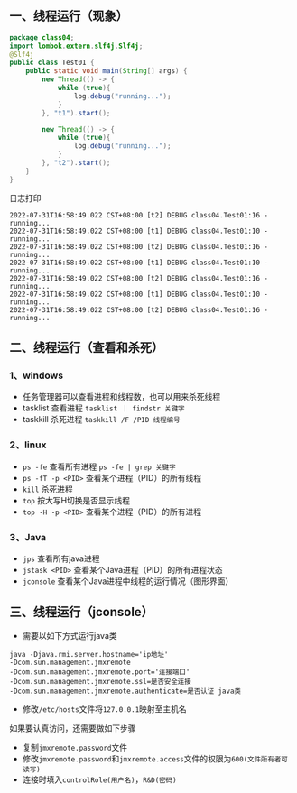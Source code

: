 
## 一、线程运行（现象）

```java
package class04;
import lombok.extern.slf4j.Slf4j;
@Slf4j
public class Test01 {
    public static void main(String[] args) {
        new Thread(() -> {
            while (true){
                log.debug("running...");
            }
        }, "t1").start();

        new Thread(() -> {
            while (true){
                log.debug("running...");
            }
        }, "t2").start();
    }
}
```

日志打印

```
2022-07-31T16:58:49.022 CST+08:00 [t2] DEBUG class04.Test01:16 - running...
2022-07-31T16:58:49.022 CST+08:00 [t1] DEBUG class04.Test01:10 - running...
2022-07-31T16:58:49.022 CST+08:00 [t2] DEBUG class04.Test01:16 - running...
2022-07-31T16:58:49.022 CST+08:00 [t1] DEBUG class04.Test01:10 - running...
2022-07-31T16:58:49.022 CST+08:00 [t2] DEBUG class04.Test01:16 - running...
2022-07-31T16:58:49.022 CST+08:00 [t1] DEBUG class04.Test01:10 - running...
2022-07-31T16:58:49.022 CST+08:00 [t2] DEBUG class04.Test01:16 - running...
```

## 二、线程运行（查看和杀死）

### 1、windows

 * 任务管理器可以查看进程和线程数，也可以用来杀死线程
 * tasklist 查看进程 `tasklist ｜ findstr 关键字`
 * taskkill 杀死进程 `taskkill /F /PID 线程编号`

### 2、linux

 * `ps -fe` 查看所有进程 `ps -fe | grep 关键字`
 * `ps -fT -p <PID>` 查看某个进程（PID）的所有线程
 * `kill` 杀死进程
 * `top` 按大写H切换是否显示线程
 * `top -H -p <PID>` 查看某个进程（PID）的所有进程

### 3、Java

 * `jps` 查看所有java进程
 * `jstask <PID>` 查看某个Java进程（PID）的所有进程状态
 * `jconsole` 查看某个Java进程中线程的运行情况（图形界面）

## 三、线程运行（jconsole）

 * 需要以如下方式运行java类
```shell
java -Djava.rmi.server.hostname='ip地址' 
-Dcom.sun.management.jmxremote 
-Dcom.sun.management.jmxremote.port='连接端口'  
-Dcom.sun.management.jmxremote.ssl=是否安全连接 
-Dcom.sun.management.jmxremote.authenticate=是否认证 java类
```
 * 修改`/etc/hosts`文件将`127.0.0.1`映射至主机名

如果要认真访问，还需要做如下步骤
 * 复制`jmxremote.password`文件
 * 修改`jmxremote.password`和`jmxremote.access`文件的权限为`600(文件所有者可读写)`
 * 连接时填入`controlRole(用户名)`，`R&D(密码)`



